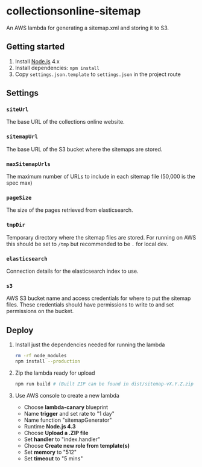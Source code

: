 # collectionsonline-sitemap

An AWS lambda for generating a sitemap.xml and storing it to S3.

## Getting started

1. Install [Node.js](https://nodejs.org/en/) 4.x
2. Install dependencies: `npm install`
3. Copy `settings.json.template` to `settings.json` in the project route

## Settings

### `siteUrl`
The base URL of the collections online website.

### `sitemapUrl`
The base URL of the S3 bucket where the sitemaps are stored.

### `maxSitemapUrls`
The maximum number of URLs to include in each sitemap file (50,000 is the spec max)

### `pageSize`
The size of the pages retrieved from elasticsearch.

### `tmpDir`
Temporary directory where the sitemap files are stored. For running on AWS this should be set to `/tmp` but recommended to be `.` for local dev.

### `elasticsearch`
Connection details for the elasticsearch index to use.

### `s3`
AWS S3 bucket name and access credentials for where to put the sitemap files. These credentials should have permissions to write to and set permissions on the bucket.

## Deploy

1. Install just the dependencies needed for running the lambda

    ```sh
    rm -rf node_modules
    npm install --production
    ```

2. Zip the lambda ready for upload

    ```sh
    npm run build # (Built ZIP can be found in dist/sitemap-vX.Y.Z.zip
    ```

3. Use AWS console to create a new lambda
    * Choose **lambda-canary** blueprint
    * Name **trigger** and set rate to "1 day"
    * Name function "sitemapGenerator"
    * Runtime **Node.js 4.3**
    * Choose **Upload a .ZIP file**
    * Set **handler** to "index.handler"
    * Choose **Create new role from template(s)**
    * Set **memory** to "512"
    * Set **timeout** to "5 mins"
